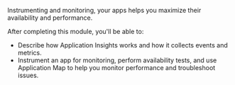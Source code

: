 Instrumenting and monitoring, your apps helps you maximize their availability and performance.

After completing this module, you'll be able to: 

* Describe how Application Insights works and how it collects events and metrics.
* Instrument an app for monitoring, perform availability tests, and use Application Map to help you monitor performance and troubleshoot issues.
